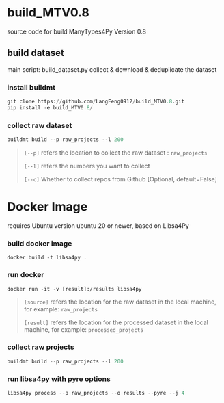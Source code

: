# build_MTV0.8
source code for build ManyTypes4Py Version 0.8

## build dataset
main script: build_dataset.py
collect & download & deduplicate the dataset
### install buildmt
```python
git clone https://github.com/LangFeng0912/build_MTV0.8.git
pip install -e build_MTV0.8/
```
### collect raw dataset
```python
buildmt build --p raw_projects --l 200
```
> `[--p]` refers the location to collect the raw dataset : `raw_projects`
> 
> `[--l]` refers the numbers you want to collect
> 
> `[--c]` Whether to collect repos from Github [Optional, default=False]


# Docker Image
requires Ubuntu version ubuntu 20 or newer, based on Libsa4Py
### build docker image
```
docker build -t libsa4py .
```

### run docker
```
docker run -it -v [result]:/results libsa4py 
```
> `[source]` refers the location for the raw dataset in the local machine, 
> for example: `raw_projects`
>
> `[result]` refers the location for the processed dataset in the local machine,
> for example: `processed_projects`


[//]: # (### install watchman manually)

[//]: # (```python)

[//]: # (dpkg -i watchman_ubuntu20.04_v2022.12.12.00.deb)

[//]: # (apt-get -f -y install)

[//]: # (watchman version)

[//]: # (```)

[//]: # (### activate vitrual environment)

[//]: # (```python)

[//]: # (source py38/bin/activate)

[//]: # (```)

### collect raw projects
```python
buildmt build --p raw_projects --l 200
```

### run libsa4py with pyre options
```python
libsa4py process --p raw_projects --o results --pyre --j 4
```